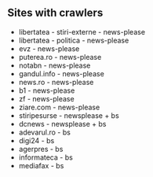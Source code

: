 ## Sites with crawlers
* libertatea - stiri-externe - news-please
* libertatea - politica - news-please
* evz - news-please
* puterea.ro - news-please
* notabn - news-please
* gandul.info - news-please
* news.ro - news-please
* b1 - news-please
* zf - news-please
* ziare.com - news-please
* stiripesurse - newsplease + bs
* dcnews - newsplease + bs
* adevarul.ro - bs
* digi24 - bs
* agerpres - bs
* informateca - bs
* mediafax - bs

